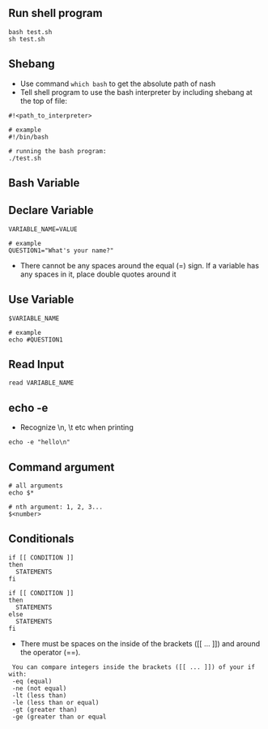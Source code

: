 ## Run shell program
```
bash test.sh
sh test.sh
```

## Shebang
- Use command `which bash` to get the absolute path of nash
- Tell shell program to use the bash interpreter by including shebang at the top of file:

```
#!<path_to_interpreter>

# example
#!/bin/bash
```

```
# running the bash program:
./test.sh
```

## Bash Variable

## Declare Variable
```
VARIABLE_NAME=VALUE

# example
QUESTION1="What's your name?"
```

- There cannot be any spaces around the equal (=) sign. If a variable has any spaces in it, place double quotes around it

## Use Variable

```
$VARIABLE_NAME

# example
echo #QUESTION1
```


## Read Input
```
read VARIABLE_NAME
```

## echo -e
- Recognize \n, \t etc when printing

```
echo -e "hello\n"
```

## Command argument
```
# all arguments
echo $*

# nth argument: 1, 2, 3...
$<number>
```

## Conditionals

```
if [[ CONDITION ]]
then
  STATEMENTS
fi
```

```
if [[ CONDITION ]]
then
  STATEMENTS
else
  STATEMENTS
fi
```

-  There must be spaces on the inside of the brackets ([[ ... ]]) and around the operator (==).


```
 You can compare integers inside the brackets ([[ ... ]]) of your if with:
 -eq (equal)
 -ne (not equal)
 -lt (less than)
 -le (less than or equal)
 -gt (greater than)
 -ge (greater than or equal
```
